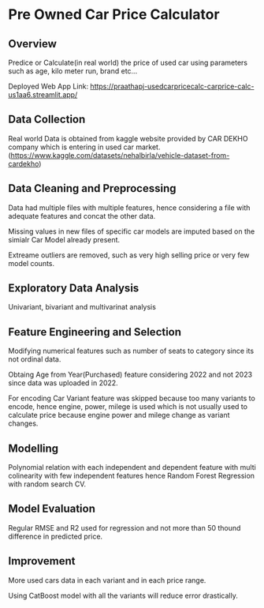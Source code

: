 # Pre Owned Car Price Calculator

## Overview
Predice or Calculate(in real world) the price of used car using parameters such as age, kilo meter run, brand etc... 

Deployed Web App Link: https://praathapj-usedcarpricecalc-carprice-calc-us1aa6.streamlit.app/

## Data Collection
Real world Data is obtained from kaggle website provided by CAR DEKHO company which is entering in used car market. (https://www.kaggle.com/datasets/nehalbirla/vehicle-dataset-from-cardekho)

## Data Cleaning and Preprocessing
Data had multiple files with multiple features, hence considering a file with adequate features and concat the other data.

Missing values in new files of specific car models are imputed based on the simialr Car Model already present.

Extreame outliers are removed, such as very high selling price or very few model counts.

## Exploratory Data Analysis
Univariant, bivariant and multivarinat analysis

## Feature Engineering and Selection

Modifying numerical features such as number of seats to category since its not ordinal data.

Obtaing Age from Year(Purchased) feature considering 2022 and not 2023 since data was uploaded in 2022.

For encoding Car Variant feature was skipped because too many variants to encode, hence engine, power, milege is used which is not usually used to calculate price because engine power and milege change as variant changes.

## Modelling
Polynomial relation with each independent and dependent feature with multi colinearity with few independent features hence Random Forest Regression with random search CV.

## Model Evaluation
Regular RMSE and R2 used for regression and not more than 50 thound difference in predicted price.

## Improvement
More used cars data in each variant and in each price range.

Using CatBoost model with all the variants will reduce error drastically.

